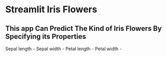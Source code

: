 # Streamlit Iris Flowers

## This app Can Predict The Kind of Iris Flowers  By Specifying its Properties
Sepal length -
Sepal width -
Petal length -
Petal width -
